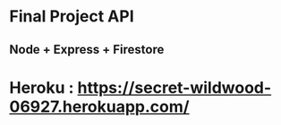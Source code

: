 # Final Project API 

## Node + Express + Firestore

# Heroku : https://secret-wildwood-06927.herokuapp.com/